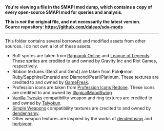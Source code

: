 **You're viewing a file in the SMAPI mod dump, which contains a copy of every open-source SMAPI mod
for queries and analysis.**

**This is _not_ the original file, and not necessarily the latest version.**  
**Source repository: https://github.com/daleao/sdv-mods**

----

This folder contains several borrowed and modified assets from other sources.
I do not own a lot of these assets.
- Buff sprites are taken from [Ragnarok Online](http://iro.ragnarokonline.com/) and [League of Legends](https://www.leagueoflegends.com/). These sprites are credited to and owned by Gravity Inc and Riot Games, respectively.
- Ribbon textures (Gen3 and Gen4) are taken from Pok�mon Ruby/Sapphire/Emerald and Diamond/Pearl/Platinum. These textures are credited to and owned by [GameFreak](https://www.gamefreak.co.jp/town/30th/en/).
- Profession icons are taken from [Profession Icons Redone](https://www.nexusmods.com/stardewvalley/mods/4163). These icons are credited to and owned by [IllogicalMoodSwing](https://www.nexusmods.com/stardewvalley/mods/4163)
- [Vanilla Tweaks](https://www.nexusmods.com/stardewvalley/mods/10852) compatibility weapon and ring textures are credited to and owned by [Taiyokun](https://www.nexusmods.com/stardewvalley/users/92060238).
- [Simple Weapons](https://www.nexusmods.com/stardewvalley/mods/16491) compatibility textures are credited to and owned by [dendenhsmy](https://www.nexusmods.com/stardewvalley/users/154033023).
- Other weapon textures are inspired by the works of [dendenhsmy](https://www.nexusmods.com/stardewvalley/mods/16491) and [herbivoor](https://www.nexusmods.com/stardewvalley/mods/12004).

